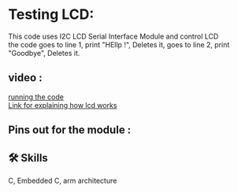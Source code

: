 
# Testing LCD: 
This code uses I2C LCD Serial Interface Module and control LCD <br>
the code goes to line 1, print "HEllp !", Deletes it, goes to line 2, print "Goodbye", Deletes it. <br>

## video : 
[running the code]() <br>
[Link for explaining how lcd works]()<br>

## Pins out for the module : 



## 🛠 Skills
C, Embedded C, arm architecture

